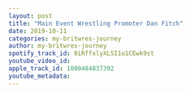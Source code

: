 ```yaml
---
layout: post
title: "Main Event Wrestling Promoter Dan Fitch"
date: 2019-10-11
categories: my-britwres-journey
author: my-britwres-journey
spotify_track_id: 0iRffxlyXLSI1u1CEwk9st
youtube_video_id: 
apple_track_id: 1000484837392
youtube_metadata: 
---
```

